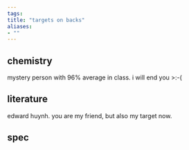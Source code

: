 ```yaml
---
tags: 
title: "targets on backs"
aliases:
- ""
---
```


## chemistry

mystery person with 96% average in class. i will end you >:-(

## literature

edward huynh. you are my friend, but also my target now.

## spec

